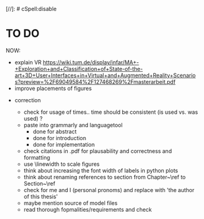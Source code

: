 [//]: # cSpell:disable

# TO DO

NOW:

- explain VR https://wiki.tum.de/display/infar/MA+-+Exploration+and+Classification+of+State-of-the-art+3D+User+Interfaces+in+Virtual+and+Augmented+Reality+Scenarios?preview=%2F69049584%2F127468269%2Fmasterarbeit.pdf
- improve placements of figures

* correction

  - check for usage of times.. time should be consistent (is used vs. was used) ?
  - paste into grammarly and languagetool
    - done for abstract
    - done for introduction
    - done for implementation
  - check citations in .pdf for plausability and correctness and formatting
  - use \linewidth to scale figures
  - think about increasing the font width of labels in python plots
  - think about renaming references to section from Chapter~\ref to Section~\ref
  - check for me and I (personal pronoms) and replace with 'the author of this thesis'
  - maybe mention source of model files
  - read thorough fopmalities/requirements and check
